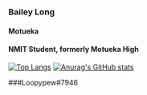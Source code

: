 ### Bailey Long 
#### Motueka 
#### NMIT Student, formerly Motueka High  
[![Top Langs](https://github-readme-stats.vercel.app/api/top-langs/?username=bailey-long&show_icons=true&theme=radical)](https://github.com/anuraghazra/github-readme-stats)
[![Anurag's GitHub stats](https://github-readme-stats.vercel.app/api?username=bailey-long&show_icons=true&theme=radical)](https://github.com/anuraghazra/github-readme-stats)  
  
###Loopypew#7946
